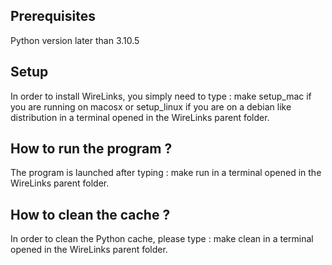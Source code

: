 Prerequisites
---

Python version later than 3.10.5


Setup
---

In order to install WireLinks, you simply need to type : make setup_mac if you are running on macosx
or setup_linux if you are on a debian like distribution in a terminal opened in the
WireLinks parent folder.


How to run the program ?
---

The program is launched after typing : make run in a terminal opened in the WireLinks parent folder.


How to clean the cache ?
---

In order to clean the Python cache, please type : make clean in a terminal opened in the
WireLinks parent folder.
